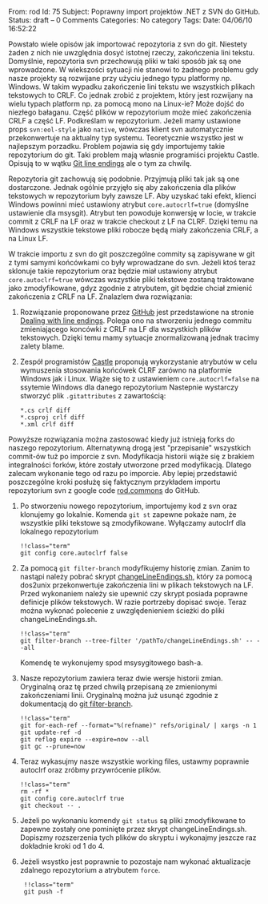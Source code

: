 From: rod
Id: 75
Subject: Poprawny import projektów .NET z SVN do GitHub.
Status: draft – 0 Comments
Categories: No category
Tags: 
Date: 04/06/10 16:52:22

Powstało wiele opisów jak importować repozytoria z svn do git. Niestety żaden
z nich nie uwzględnia dosyć istotnej rzeczy, zakończenia lini tekstu.
Domyślnie, repozytoria svn przechowują pliki w taki sposób jak są one
wprowadzone. W wiekszości sytuacji nie stanowi to żadnego problemu gdy nasze
projekty są rozwijane przy użyciu jednego typu platformy np. Windows. W takim
wypadku zakończenie lini tekstu we wszystkich plikach tekstowych to CRLF. Co
jednak zrobić z projektem, który jest rozwijany na wielu typach platform np.
za pomocą mono na Linux-ie? Może dojść do niezłego bałaganu. Część plików w
repozytorium może mieć zakończenia CRLF a część LF. Podkreślam w repozytorium.
Jeżeli mamy ustawione props `svn:eol-style` jako `native`, wówczas klient svn
automatycznie przekonwertuje na aktualny typ systemu. Teoretycznie wszystko
jest w najlepszym porzadku. Problem pojawia się gdy importujemy takie
repozytorium do git. Taki problem mają własnie programiści projektu Castle.
Opisują to w wątku
[Git line endings](http://groups.google.com/group/castle-project-devel/browse_thread/thread/b4be04e6ac743214)
ale o tym za chwilę.

Repozytoria git zachowują się podobnie. Przyjmują pliki tak jak są one
dostarczone. Jednak ogólnie przyjęło się aby zakończenia dla plików tekstowych
w repozytorium były zawsze LF. Aby uzyskać taki efekt, klienci Windows powinni
mieć ustawiony atrybut `core.autocrlf=true` (domyślne ustawienie dla msysgit).
Atrybut ten powoduje konwersję w locie, w trakcie commit z CRLF na LF oraz w
trakcie checkout z LF na CLRF.  Dzięki temu na Windows wszystkie  tekstowe
pliki robocze będą miały zakończenia CRLF, a na Linux LF.

W trakcie importu z svn do git poszczególne commity są zapisywane w git z tymi
samymi końcówkami co były wprowadzane do svn. Jeżeli ktoś teraz sklonuje takie
repozytorium oraz będzie miał ustawiony atrybut `core.autoclrf=true`
wówczas wszystkie pliki tekstowe zostaną traktowane jako zmodyfikowane, gdyz
zgodnie z atrybutem, git będzie chciał zmienić zakończenia z CRLF na LF.
Znalazlem dwa rozwiązania:

1.  Rozwiązanie proponowane przez [GitHub](http://www.github.com) jest
    przedstawione na stronie [Dealing with line
    endings](http://help.github.com/dealing-with-lineendings/).  Polega ono na
    stworzeniu jednego commitu zmieniającego koncówki z CRLF na LF dla
    wszystkich plików tekstowych. Dzięki temu mamy sytuacje znormalizowaną
    jednak tracimy zalety blame.

2.  Zespół programistów [Castle](http://www.castleproject.org/) proponują
    wykorzystanie atrybutów w celu wymuszenia stosowania końcówek CLRF zarówno
    na platformie Windows jak i Linux. Wiąże się to z ustawieniem
    `core.autocrlf=false` na ssytemie Windows dla danego repozytorium
    Nastepnie wystarczy stworzyć plik `.gitattributes` z
    zawartością:

        *.cs crlf diff
        *.csproj crlf diff
        *.xml crlf diff

Powyższe rozwiązania można zastosować kiedy już istnieją forks do naszego
repozytorium. Alternatywną drogą jest "przepisanie" wszystkich commit-ów tuż
po imporcie z svn. Modyfikacja historii wiąże się z brakiem integralności
forków, które zostały utworzone przed modyfikacją. Dlatego zalecam wykonanie
tego od razu po imporcie. Aby lepiej przedstawić poszczególne kroki posłużę
się faktycznym przykładem importu repozytorium svn z google code
[rod.commons](http://code.google.com/p/rodcommons/) do GitHub.

1.  Po stworzeniu nowego repozytorium, importujemy kod z svn oraz klonujemy go
    lokalnie. Komenda `git st` zapewne pokaże nam, że wszystkie pliki
    tekstowe są zmodyfikowane. Wyłączamy autoclrf dla lokalnego repozytorium

        !!class="term"
        git config core.autoclrf false

2.  Za pomocą `git filter-branch` modyfikujemy historię zmian. Zanim
    to nastąpi należy pobrać skrypt
    [changeLineEndings.sh](http://github.com/rodpl/misc-scripts/raw/master/bin/changeLineEndings.sh),
    który za pomocą dos2unix przekonwertuje zakończenia lini w plikach
    tekstowych na LF. Przed wykonaniem należy sie upewnić czy skrypt posiada
    poprawne definicje plików tekstowych. W razie portrzeby dopisać swoje.
    Teraz można wykonać polecenie z uwzględenieniem ścieżki do pliki
    changeLineEndings.sh.

        !!class="term"
        git filter-branch --tree-filter '/pathTo/changeLineEndings.sh' -- --all

    Komendę te wykonujemy spod msysygitowego bash-a.

3.  Nasze repozytorium zawiera teraz dwie wersje historii zmian. Oryginalną
    oraz tę przed chwilą przepisaną ze zmienionymi zakończeniami linii.
    Oryginalną można już usunąć zgodnie z dokumentacją do
    [git filter-branch](http://www.kernel.org/pub/software/scm/git/docs/git-filter-branch.html).

        !!class="term"
        git for-each-ref --format="%(refname)" refs/original/ | xargs -n 1 git update-ref -d
        git reflog expire --expire=now --all
        git gc --prune=now

4.  Teraz wykasujmy nasze wszystkie working files, ustawmy poprawnie autoclrf
    oraz zróbmy przywrócenie plików.

        !!class="term"
        rm -rf *
        git config core.autoclrf true
        git checkout -- .

5.  Jeżeli po wykonaniu komendy `git status` są pliki zmodyfikowane to zapewne
    zostały one pominięte przez skrypt changeLineEndings.sh. Dopiszmy
    rozszerzenia tych plików do skryptu i wykonajmy jeszcze raz dokładnie
    kroki od 1 do 4.

6. Jeżeli wsystko jest poprawnie to pozostaje nam wykonać aktualizacje
   zdalnego repozytorium a atrybutem `force`.

        !!class="term"
        git push -f
